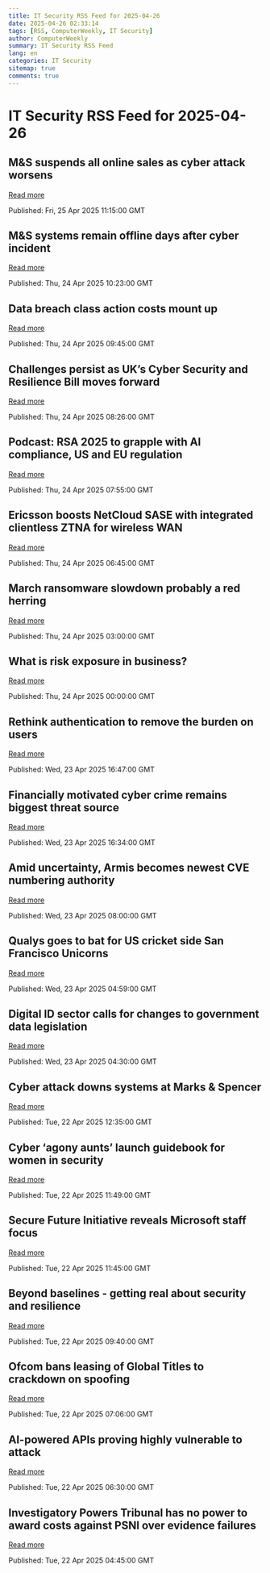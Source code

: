 ```yaml
---
title: IT Security RSS Feed for 2025-04-26
date: 2025-04-26 02:33:14
tags: [RSS, ComputerWeekly, IT Security]
author: ComputerWeekly
summary: IT Security RSS Feed
lang: en
categories: IT Security
sitemap: true
comments: true
---
```


# IT Security RSS Feed for 2025-04-26

## M&S suspends all online sales as cyber attack worsens
[Read more](https://www.computerweekly.com/news/366623085/MS-suspends-all-online-sales-as-cyber-attack-worsens)

Published: Fri, 25 Apr 2025 11:15:00 GMT

## M&S systems remain offline days after cyber incident
[Read more](https://www.computerweekly.com/news/366622924/MS-systems-remain-offline-days-after-cyber-incident)

Published: Thu, 24 Apr 2025 10:23:00 GMT

## Data breach class action costs mount up
[Read more](https://www.computerweekly.com/news/366622911/Data-breach-class-action-costs-mount-up)

Published: Thu, 24 Apr 2025 09:45:00 GMT

## Challenges persist as UK’s Cyber Security and Resilience Bill moves forward
[Read more](https://www.computerweekly.com/opinion/Challenges-persist-as-UKs-Cyber-Security-and-Resilience-Bill-moves-forward)

Published: Thu, 24 Apr 2025 08:26:00 GMT

## Podcast: RSA 2025 to grapple with AI compliance, US and EU regulation
[Read more](https://www.computerweekly.com/podcast/Podcast-RSA-2025-to-grapple-with-AI-compliance-US-and-EU-regulation)

Published: Thu, 24 Apr 2025 07:55:00 GMT

## Ericsson boosts NetCloud SASE with integrated clientless ZTNA for wireless WAN
[Read more](https://www.computerweekly.com/news/366623021/Ericsson-boosts-NetCloud-SASE-with-integrated-clientless-ZTNA-for-wireless-WAN)

Published: Thu, 24 Apr 2025 06:45:00 GMT

## March ransomware slowdown probably a red herring
[Read more](https://www.computerweekly.com/news/366622849/March-ransomware-slowdown-probably-a-red-herring)

Published: Thu, 24 Apr 2025 03:00:00 GMT

## What is risk exposure in business?
[Read more](https://www.techtarget.com/searchsecurity/definition/risk-exposure)

Published: Thu, 24 Apr 2025 00:00:00 GMT

## Rethink authentication to remove the burden on users
[Read more](https://www.computerweekly.com/opinion/Rethink-authentication-to-remove-the-burden-on-users)

Published: Wed, 23 Apr 2025 16:47:00 GMT

## Financially motivated cyber crime remains biggest threat source
[Read more](https://www.computerweekly.com/news/366623134/Financially-motivated-cyber-crime-remains-biggest-threat-source)

Published: Wed, 23 Apr 2025 16:34:00 GMT

## Amid uncertainty, Armis becomes newest CVE numbering authority
[Read more](https://www.computerweekly.com/news/366622967/Amid-uncertainty-Armis-becomes-newest-CVE-numbering-authority)

Published: Wed, 23 Apr 2025 08:00:00 GMT

## Qualys goes to bat for US cricket side San Francisco Unicorns
[Read more](https://www.computerweekly.com/news/366622968/Qualys-goes-to-bat-for-US-cricket-side-San-Francisco-Unicorns)

Published: Wed, 23 Apr 2025 04:59:00 GMT

## Digital ID sector calls for changes to government data legislation
[Read more](https://www.computerweekly.com/news/366622888/Digital-ID-sector-calls-for-changes-to-government-data-legislation)

Published: Wed, 23 Apr 2025 04:30:00 GMT

## Cyber attack downs systems at Marks & Spencer
[Read more](https://www.computerweekly.com/news/366622847/Cyber-attack-downs-systems-at-Marks-Spencer)

Published: Tue, 22 Apr 2025 12:35:00 GMT

## Cyber ‘agony aunts’ launch guidebook for women in security
[Read more](https://www.computerweekly.com/news/366622944/Cyber-agony-aunts-launch-guidebook-for-women-in-security)

Published: Tue, 22 Apr 2025 11:49:00 GMT

## Secure Future Initiative reveals Microsoft staff focus
[Read more](https://www.computerweekly.com/news/366622828/Secure-Future-Initiative-reveals-Microsoft-staff-focus)

Published: Tue, 22 Apr 2025 11:45:00 GMT

## Beyond baselines - getting real about security and resilience
[Read more](https://www.computerweekly.com/opinion/Beyond-baselines-getting-real-about-security-and-resilience)

Published: Tue, 22 Apr 2025 09:40:00 GMT

## Ofcom bans leasing of Global Titles to crackdown on spoofing
[Read more](https://www.computerweekly.com/news/366622808/Ofcom-bans-leasing-of-Global-Titles-to-crackdown-on-spoofing)

Published: Tue, 22 Apr 2025 07:06:00 GMT

## AI-powered APIs proving highly vulnerable to attack
[Read more](https://www.computerweekly.com/news/366622886/AI-powered-APIs-proving-highly-vulnerable-to-attack)

Published: Tue, 22 Apr 2025 06:30:00 GMT

## Investigatory Powers Tribunal has no power to award costs against PSNI over evidence failures
[Read more](https://www.computerweekly.com/news/366622882/Investigatory-Powers-Tribunal-has-no-power-to-award-costs-against-PSNI-over-evidence-failures)

Published: Tue, 22 Apr 2025 04:45:00 GMT

